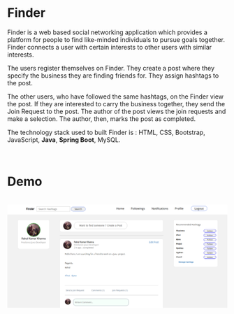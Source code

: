 # Finder

Finder is a web based social networking application which provides a
platform for people to find like-minded individuals to pursue goals
together. Finder connects a user with certain interests to other users
with similar interests.

The users register themselves on Finder. They create a post where they
specify the business they are finding friends for. They assign hashtags
to the post.

The other users, who have followed the same hashtags, on the Finder
view the post. If they are interested to carry the business together, they
send the Join Request to the post. The author of the post views the join
requests and make a selection. The author, then, marks the post as
completed.

The technology stack used to built Finder is : HTML, CSS, Bootstrap,
JavaScript, <strong>Java</strong>, <strong>Spring Boot</strong>, MySQL.

<br>


# Demo

<br>

<img src="demo.png">
